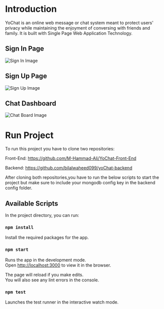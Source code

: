 # Introduction
YoChat is an online web message or chat system meant to protect users' privacy while maintaining the enjoyment of conversing with friends and family. It is built with Single Page Web Application Technology.

## Sign In Page
![Sign In Image](https://drive.google.com/uc?export=view&id=1lEhkegJULrBrvJyh6-A52PxMdhsdG9mg)

## Sign Up Page
![Sign Up Image](https://drive.google.com/uc?export=view&id=1P3BvwyRx7XsaRCW2gufuv2NYWPlhcbIY)

## Chat Dashboard
![Chat Board Image](https://drive.google.com/uc?export=view&id=1cAHcptR5cz75l2Q9uIW2JWvol4tPrYIL)

# Run Project
To run this project you have to clone two repositories:<br />

Front-End: https://github.com/M-Hammad-Ali/YoChat-Front-End<br />

Backend: https://github.com/bilalwaheed099/yoChat-backend<br />

After cloning both repositories,you have to run the below scripts to start the project but make sure to include your mongodb config key in the backend config folder.

## Available Scripts

In the project directory, you can run:

### `npm install`

Install the required packages for the app.

### `npm start`

Runs the app in the development mode.\
Open [http://localhost:3000](http://localhost:3000) to view it in the browser.

The page will reload if you make edits.\
You will also see any lint errors in the console.

### `npm test`

Launches the test runner in the interactive watch mode.





